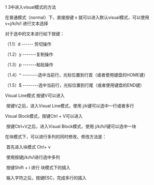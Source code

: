 1 3中进入visual模式的方法



在普通模式（normal）下，直接按键 v  就可以进入默认visual模式，可以使用v+j/k/h/l 进行文本选择



  对于选中的文本进行如下按键：

 （1.1）d   ------ 剪切操作

 （1.2）y   -------复制操作

 （1.3）p   -------粘贴操作

 （1.4）^  --------选中当前行，光标位置到行首（或者使用键盘的HOME键）

 （1.5）$  --------选中当前行，光标位置到行尾（或者使用键盘的END键）



 Visual Line模式  按键V可以进入

​           按键V之后，进入Visual Line模式，使用 j/k键可以选中一行或者多行

 Visual Block模式，按键Ctrl + V可以进入

​            按键Ctrl+V之后，进入Visual Block模式，使用 j/k/h/l键可以选中一块



   在块模式下，可以进行多列的同时修改，修改方法是：

​             首先进入块模式 Ctrl+ v

​             使用按键j/k/h/l进行选中多列

​             按键Shift + i 进行 块模式下的插入

​             输入字符之后，按键ESC，完成多行的插入
